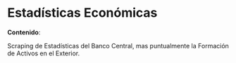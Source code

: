 # Estadísticas Económicas

**Contenido**:

Scraping de Estadísticas del Banco Central, mas puntualmente la Formación de Activos en el Exterior. 